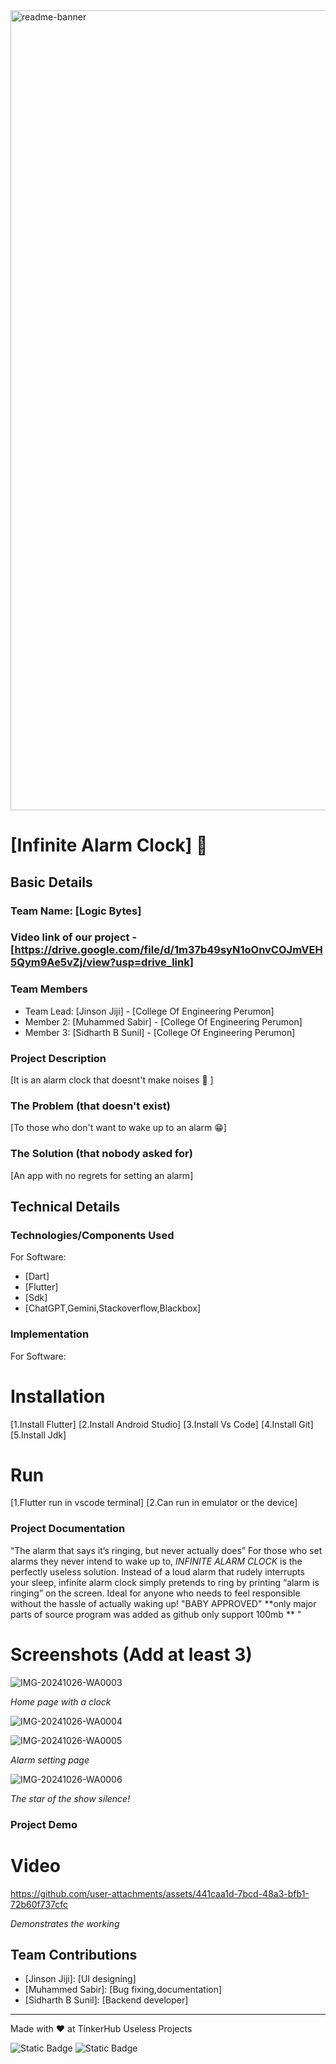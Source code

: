 <img width="1280" alt="readme-banner" src="https://github.com/user-attachments/assets/35332e92-44cb-425b-9dff-27bcf1023c6c">

# [Infinite Alarm Clock] 🎯


## Basic Details
### Team Name: [Logic Bytes]
### Video link of our project -[https://drive.google.com/file/d/1m37b49syN1oOnvCOJmVEH5Qym9Ae5vZj/view?usp=drive_link]


### Team Members
- Team Lead: [Jinson Jiji] - [College Of Engineering Perumon]
- Member 2: [Muhammed Sabir] - [College Of Engineering Perumon]
- Member 3: [Sidharth B Sunil] - [College Of Engineering Perumon]

### Project Description
[It is an alarm clock that doesnt't make noises 🤫 ]

### The Problem (that doesn't exist)
[To those who don't want to wake up to an alarm 😁]

### The Solution (that nobody asked for)
[An app with no regrets for setting an alarm]


## Technical Details
### Technologies/Components Used
For Software:
- [Dart]
- [Flutter]
- [Sdk]
- [ChatGPT,Gemini,Stackoverflow,Blackbox]


### Implementation
For Software:
# Installation
[1.Install Flutter]
[2.Install Android Studio]
[3.Install Vs Code]
[4.Install Git]
[5.Install Jdk]


# Run
[1.Flutter run in vscode terminal]
[2.Can run in emulator or the device]

### Project Documentation

“The alarm that says it’s ringing, but never actually does”
For those who set alarms they never intend to wake up to, *INFINITE ALARM CLOCK* is the perfectly useless solution. Instead of a loud alarm that rudely interrupts your sleep, infinite 
alarm clock simply pretends to ring by printing “alarm is ringing” on the screen. Ideal for anyone who needs to feel responsible without the hassle of actually waking up!
"BABY APPROVED"
**only major parts of source program was added as github only support 100mb **
"

# Screenshots (Add at least 3)
![IMG-20241026-WA0003](https://github.com/user-attachments/assets/700c263a-b51d-4cae-839b-befb127eee37)

*Home page with a clock*

![IMG-20241026-WA0004](https://github.com/user-attachments/assets/53ea4227-e840-41c8-924d-a07f589c2368)

![IMG-20241026-WA0005](https://github.com/user-attachments/assets/38b47a6e-d3f5-4722-9ea8-332a3bdea42c)

*Alarm setting page*


![IMG-20241026-WA0006](https://github.com/user-attachments/assets/7be2ab46-3232-4ac7-8264-1eaf3dea20c1)

*The star of the show silence!*


### Project Demo
# Video


https://github.com/user-attachments/assets/441caa1d-7bcd-48a3-bfb1-72b60f737cfc

*Demonstrates the working*



## Team Contributions
- [Jinson Jiji]: [UI designing]
- [Muhammed Sabir]: [Bug fixing,documentation]
- [Sidharth B Sunil]: [Backend developer]

---
Made with ❤️ at TinkerHub Useless Projects 

![Static Badge](https://img.shields.io/badge/TinkerHub-24?color=%23000000&link=https%3A%2F%2Fwww.tinkerhub.org%2F)
![Static Badge](https://img.shields.io/badge/UselessProject--24-24?link=https%3A%2F%2Fwww.tinkerhub.org%2Fevents%2FQ2Q1TQKX6Q%2FUseless%2520Projects)




